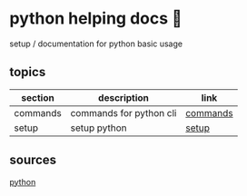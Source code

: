 <!-- omit in toc -->
# python helping docs 🐋

setup / documentation for python basic usage

<!-- omit in toc -->
## topics

| section | description | link |
|--- |--- |--- |
| commands | commands for python cli | [commands](commands.md) |
| setup | setup python | [setup](setup.md) |

## sources

[python](https://www.python.org/)
